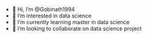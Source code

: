 - 👋 Hi, I’m @Gobinath1994
- 👀 I’m interested in data science
- 🌱 I’m currently learning master in data science
- 💞️ I’m looking to collaborate on data science project
